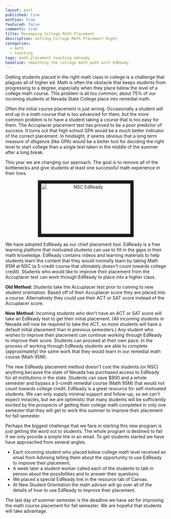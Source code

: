 ```yaml
---
layout: post
published: true
mathjax: true
featured: false
comments: true
title: Revamping College Math Placement
description: Getting College Math Placement Right
categories:
  - math
  - teaching
tags: math placement teaching edready
headline: Smoothing the college math path with EdReady
---
```

Getting students placed in the right math class in college is a challenge that plagues all of higher ed. Math is often the obstacle that keeps students from progressing to a degree, especially when they place below the level of a college math course. This problem is all too common; about 75% of our incoming students at Nevada State College place into remedial math.

Often the initial course placement is just wrong. Occasionally a student will end up in a math course that is too advanced for them, but the more common problem is to have a student taking a course that is too easy for them. The Accuplacer placement test has proved to be a poor predictor of success. It turns out that high school GPA would be a much better indicator of the correct placement. In hindsight, it seems obvious that a long term measure of diligence (like GPA) would be a better tool for deciding the right level to start college than a single test taken in the middle of the summer after a long break.

This year we are changing our approach. The goal is to remove all of the bottlenecks and give students at least one successful math experience in their lives.

<div style="text-align: center;" markdown="1">
<a href="https://www.youtube.com/watch?feature=player_embedded&v=G4vll_wvC88
" target="_blank"><img src="https://img.youtube.com/vi/G4vll_wvC88/0.jpg"
alt="NSC EdReady" width="280" height="157" border="10" /></a>
</div>

We have adopted EdReady as our chief placement tool. EdReady is a free learning platform that motivated students can use to fill in the gaps in their math knowledge. EdReady contains videos and learning materials to help students learn the content that they would normally learn by taking Math 95M at NSC (a 5-credit course that ultimately doesn't count towards college credit). Students who would like to improve their placement from the Accuplacer test can work through EdReady to place into a higher class.

__Old Method:__ Students take the Accuplacer test prior to coming to new student orientation. Based off of their Accuplacer score they are placed into a course. Alternatively they could use their ACT or SAT score instead of the Accuplacer score.

__New Method:__  Incoming students who don't have an ACT or SAT score will take an EdReady test to get their initial placement. (All incoming students in Nevada will now be required to take the ACT, so more students will have a default initial placement than in previous semesters.) Any student who wishes to improve their placement can continue working through EdReady to improve their score. Students can proceed at their own pace. In the process of working through EdReady students are able to complete (approximately) the same work that they would learn in our remedial math course (Math 95M). 

The new EdReady placement method doesn't cost the students (or NSC) anything because the state of Nevada has purchased access to EdReady for all institutions in the state. Students can save \$800 and a whole semester and bypass a 5-credit remedial course (Math 95M) that would not count towards college credit.
EdReady is a great resource for self-motivated students. We can only supply minimal support and follow-up, so we can't expect miracles, but we are optimistic that many students will be sufficiently excited by the prospects of getting their college math completed in only one semester that they will get to work this summer to improve their placement for fall semester.

Perhaps the biggest challenge that we face in starting this new program is just getting the word out to students. The whole program is destined to fail if we only provide a simple link in an email. To get students started we have have approached from several angles.
- Each incoming student who placed below college math level received an email from Advising telling them about the opportunity to use EdReady to improve their placement.
- A week later a student worker called each of the students to talk in person about the possibilities and to answer their questions.
- We placed a special EdReady link in the resource tab of Canvas.
- At New Student Orientation the math advisor will go over all of the details of how to use EdReady to improve their placement.

The last day of summer semester is the deadline we have set for improving the math course placement for fall semester. We are hopeful that students will take advantage.
